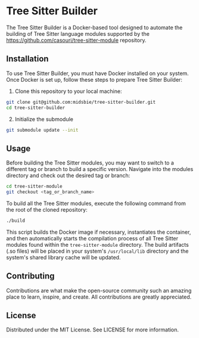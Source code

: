 # Tree Sitter Builder

The Tree Sitter Builder is a Docker-based tool designed to automate the building of Tree Sitter
language modules supported by the https://github.com/casouri/tree-sitter-module repository.

## Installation

To use Tree Sitter Builder, you must have Docker installed on your system. Once Docker is set up,
follow these steps to prepare Tree Sitter Builder:

1. Clone this repository to your local machine:

```bash
git clone git@github.com:midsbie/tree-sitter-builder.git
cd tree-sitter-builder
```

2. Initialize the submodule

```bash
git submodule update --init
```

## Usage

Before building the Tree Sitter modules, you may want to switch to a different tag or branch to
build a specific version. Navigate into the modules directory and check out the desired tag or
branch:

```bash
cd tree-sitter-module
git checkout <tag_or_branch_name>
```

To build all the Tree Sitter modules, execute the following command from the root of the cloned
repository:

```bash
./build
```

This script builds the Docker image if necessary, instantiates the container, and then automatically
starts the compilation process of all Tree Sitter modules found within the `tree-sitter-module`
directory. The build artifacts (.so files) will be placed in your system's `/usr/local/lib`
directory and the system's shared library cache will be updated.

## Contributing

Contributions are what make the open-source community such an amazing place to learn, inspire, and
create. All contributions are greatly appreciated.

## License

Distributed under the MIT License. See LICENSE for more information.